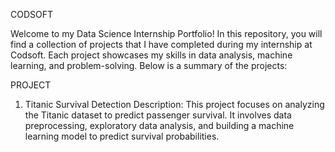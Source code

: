 CODSOFT

Welcome to my Data Science Internship Portfolio! In this repository, you will find a collection of projects that I have completed during my internship at Codsoft. Each project showcases my skills in data analysis, machine learning, and problem-solving. Below is a summary of the projects:

PROJECT

1. Titanic Survival Detection Description: This project focuses on analyzing the Titanic dataset to predict passenger survival. It involves data preprocessing, exploratory data analysis, and building a machine learning model to predict survival probabilities.
